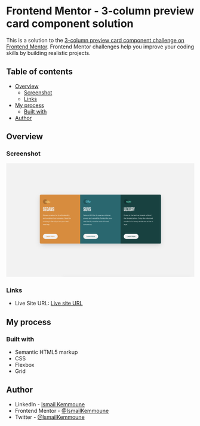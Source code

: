 # Frontend Mentor - 3-column preview card component solution

This is a solution to the [3-column preview card component challenge on Frontend Mentor](https://www.frontendmentor.io/challenges/3column-preview-card-component-pH92eAR2-). Frontend Mentor challenges help you improve your coding skills by building realistic projects.

## Table of contents

- [Overview](#overview)
  - [Screenshot](#screenshot)
  - [Links](#links)
- [My process](#my-process)
  - [Built with](#built-with)
- [Author](#author)

## Overview

### Screenshot

![](./images/screenshot.png)

### Links

- Live Site URL: [Live site URL](https://3-column-preview-card-component-theta-inky.vercel.app/)

## My process

### Built with

- Semantic HTML5 markup
- CSS
- Flexbox
- Grid

## Author

- LinkedIn - [Ismail Kemmoune](https://www.linkedin.com/in/ismail-kemmoune/)
- Frontend Mentor - [@IsmailKemmoune](https://www.frontendmentor.io/profile/IsmailKemmoune)
- Twitter - [@IsmailKemmoune](https://twitter.com/IsmailKemmoune)
